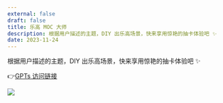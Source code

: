 ```yaml
---
external: false
draft: false
title: 乐高 MOC 大师
description: 根据用户描述的主题，DIY 出乐高场景，快来享用惊艳的抽卡体验吧 ✨
date: 2023-11-24
---
```


根据用户描述的主题，DIY 出乐高场景，快来享用惊艳的抽卡体验吧 ✨

👉[GPTs 访问链接]( https://chat.openai.com/g/g-xMgfZIbLU-le-gao-moc-da-shi)

![](https://obsidian-img-bed.oss-cn-hangzhou.aliyuncs.com/img/20231124171910.png)
